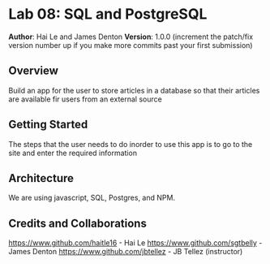 # Lab 08: SQL and PostgreSQL

**Author**: Hai Le and James Denton
**Version**: 1.0.0 (increment the patch/fix version number up if you make more commits past your first submission)

## Overview
<!-- Provide a high level overview of what this application is and why you are building it, beyond the fact that it's an assignment for a Code Fellows 301 class. (i.e. What's your problem domain?) -->
Build an app for the user to store articles in a database so that their articles are available fir users from an external source



## Getting Started
<!-- What are the steps that a user must take in order to build this app on their own machine and get it running? -->
The steps that the user needs to do inorder to use this app is to go to the site and enter the required information

## Architecture
<!-- Provide a detailed description of the application design. What technologies (languages, libraries, etc) you're using, and any other relevant design information. -->
We are using javascript, SQL, Postgres, and NPM.

## Credits and Collaborations
<!-- Give credit (and a link) to other people or resources that helped you build this application. -->
https://www.github.com/haitle16 - Hai Le
https://www.github.com/sgtbelly - James Denton
https://www.github.com/jbtellez - JB Tellez (instructor)